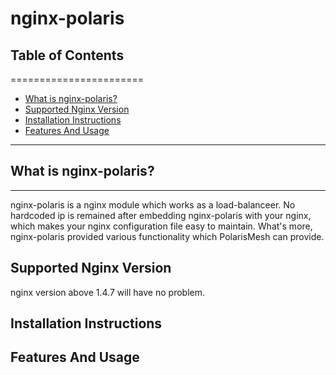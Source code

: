 # nginx-polaris
## Table of Contents
=======================

* [What is nginx-polaris?](#what-is-nginx-polaris)
* [Supported Nginx Version](#supported-nginx-version)
* [Installation Instructions](#installation-instructions)
* [Features And Usage](#features-and-usages)

---

## What is nginx-polaris?
------
nginx-polaris is a nginx module which works as a load-balanceer. No hardcoded ip is remained after embedding nginx-polaris with your nginx, which makes your nginx configuration file easy to maintain. What's more, nginx-polaris provided various functionality which PolarisMesh can provide.

Supported Nginx Version
------
nginx version above 1.4.7 will have no problem.


Installation Instructions
------

Features And Usage
------

